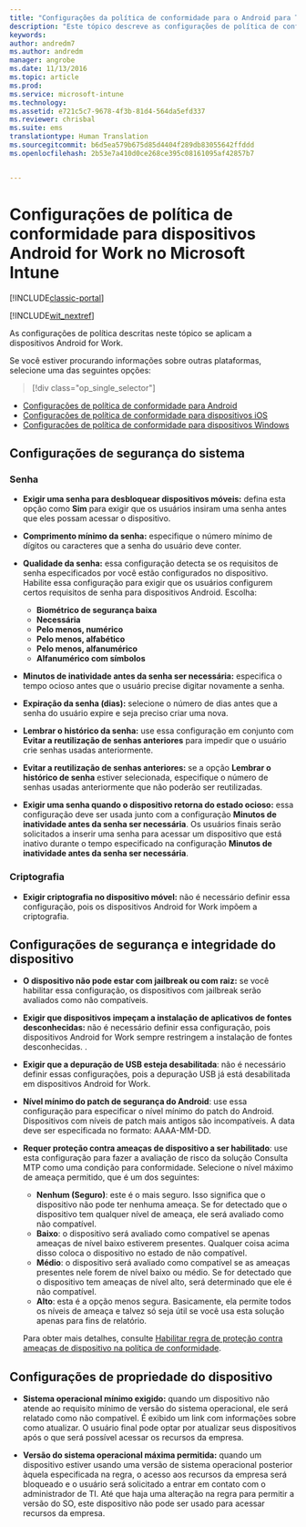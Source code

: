 ```yaml
---
title: "Configurações da política de conformidade para o Android para Trabalho | Microsoft Docs"
description: "Este tópico descreve as configurações de política de conformidade para dispositivos Android compatíveis com o Android for Work."
keywords: 
author: andredm7
ms.author: andredm
manager: angrobe
ms.date: 11/13/2016
ms.topic: article
ms.prod: 
ms.service: microsoft-intune
ms.technology: 
ms.assetid: e721c5c7-9678-4f3b-81d4-564da5efd337
ms.reviewer: chrisbal
ms.suite: ems
translationtype: Human Translation
ms.sourcegitcommit: b6d5ea579b675d85d4404f289db83055642ffddd
ms.openlocfilehash: 2b53e7a410d0ce268ce395c08161095af42857b7


---
```



# <a name="compliance-policy-settings-for-android-for-work-devices-in-microsoft-intune"></a>Configurações de política de conformidade para dispositivos Android for Work no Microsoft Intune

[!INCLUDE[classic-portal](../includes/classic-portal.md)]

[!INCLUDE[wit_nextref](../includes/afw_rollout_disclaimer.md)]

As configurações de política descritas neste tópico se aplicam a dispositivos Android for Work.

Se você estiver procurando informações sobre outras plataformas, selecione uma das seguintes opções:
> [!div class="op_single_selector"]
- [Configurações de política de conformidade para Android](android-compliance-policy-settings-in-microsoft-intune.md)
- [Configurações de política de conformidade para dispositivos iOS](ios-compliance-policy-settings-in-microsoft-intune.md)
- [Configurações de política de conformidade para dispositivos Windows](windows-compliance-policy-settings-in-microsoft-intune.md)

## <a name="system-security-settings"></a>Configurações de segurança do sistema
### <a name="password"></a>Senha
- **Exigir uma senha para desbloquear dispositivos móveis:** defina esta opção como **Sim** para exigir que os usuários insiram uma senha antes que eles possam acessar o dispositivo.

-  **Comprimento mínimo da senha:** especifique o número mínimo de dígitos ou caracteres que a senha do usuário deve conter.

- **Qualidade da senha:** essa configuração detecta se os requisitos de senha especificados por você estão configurados no dispositivo. Habilite essa configuração para exigir que os usuários configurem certos requisitos de senha para dispositivos Android. Escolha:
  -   **Biométrico de segurança baixa**
  - **Necessária**
  -   **Pelo menos, numérico**
  -   **Pelo menos, alfabético**
  -   **Pelo menos, alfanumérico**
  -   **Alfanumérico com símbolos**

- **Minutos de inatividade antes da senha ser necessária:** especifica o tempo ocioso antes que o usuário precise digitar novamente a senha.

- **Expiração da senha (dias):** selecione o número de dias antes que a senha do usuário expire e seja preciso criar uma nova.

- **Lembrar o histórico da senha:** use essa configuração em conjunto com **Evitar a reutilização de senhas anteriores** para impedir que o usuário crie senhas usadas anteriormente.

- **Evitar a reutilização de senhas anteriores:** se a opção **Lembrar o histórico de senha** estiver selecionada, especifique o número de senhas usadas anteriormente que não poderão ser reutilizadas.

- **Exigir uma senha quando o dispositivo retorna do estado ocioso:** essa configuração deve ser usada junto com a configuração **Minutos de inatividade antes da senha ser necessária**. Os usuários finais serão solicitados a inserir uma senha para acessar um dispositivo que está inativo durante o tempo especificado na configuração **Minutos de inatividade antes da senha ser necessária**.

### <a name="encryption"></a>Criptografia
- **Exigir criptografia no dispositivo móvel:** não é necessário definir essa configuração, pois os dispositivos Android for Work impõem a criptografia.

## <a name="device-health-and-security-settings"></a>Configurações de segurança e integridade do dispositivo

- **O dispositivo não pode estar com jailbreak ou com raiz:** se você habilitar essa configuração, os dispositivos com jailbreak serão avaliados como não compatíveis.
- **Exigir que dispositivos impeçam a instalação de aplicativos de fontes desconhecidas:** não é necessário definir essa configuração, pois dispositivos Android for Work sempre restringem a instalação de fontes desconhecidas. .  

- **Exigir que a depuração de USB esteja desabilitada**: não é necessário definir essas configurações, pois a depuração USB já está desabilitada em dispositivos Android for Work.

- **Nível mínimo do patch de segurança do Android**: use essa configuração para especificar o nível mínimo do patch do Android.  Dispositivos com níveis de patch mais antigos são incompatíveis. A data deve ser especificada no formato: AAAA-MM-DD.
- **Requer proteção contra ameaças de dispositivo a ser habilitado**: use esta configuração para fazer a avaliação de risco da solução Consulta MTP como uma condição para conformidade. Selecione o nível máximo de ameaça permitido, que é um dos seguintes:

  - **Nenhum (Seguro)**: este é o mais seguro. Isso significa que o dispositivo não pode ter nenhuma ameaça. Se for detectado que o dispositivo tem qualquer nível de ameaça, ele será avaliado como não compatível.
  - **Baixo**: o dispositivo será avaliado como compatível se apenas ameaças de nível baixo estiverem presentes. Qualquer coisa acima disso coloca o dispositivo no estado de não compatível.
  - **Médio**: o dispositivo será avaliado como compatível se as ameaças presentes nele forem de nível baixo ou médio. Se for detectado que o dispositivo tem ameaças de nível alto, será determinado que ele é não compatível.
  - **Alto**: esta é a opção menos segura. Basicamente, ela permite todos os níveis de ameaça e talvez só seja útil se você usa esta solução apenas para fins de relatório.

  Para obter mais detalhes, consulte [Habilitar regra de proteção contra ameaças de dispositivo na política de conformidade](enable-device-threat-protection-rule-in-compliance-policy.md).

## <a name="device-property-settings"></a>Configurações de propriedade do dispositivo
- **Sistema operacional mínimo exigido:** quando um dispositivo não atende ao requisito mínimo de versão do sistema operacional, ele será relatado como não compatível.
  É exibido um link com informações sobre como atualizar. O usuário final pode optar por atualizar seus dispositivos após o que será possível acessar os recursos da empresa.

- **Versão do sistema operacional máxima permitida:** quando um dispositivo estiver usando uma versão de sistema operacional posterior àquela especificada na regra, o acesso aos recursos da empresa será bloqueado e o usuário será solicitado a entrar em contato com o administrador de TI. Até que haja uma alteração na regra para permitir a versão do SO, este dispositivo não pode ser usado para acessar recursos da empresa.



<!--HONumber=Dec16_HO2-->


